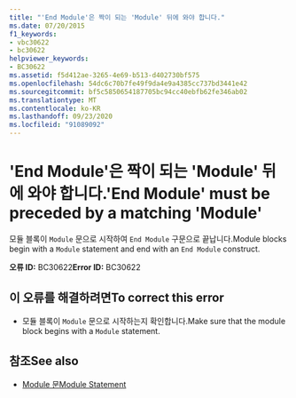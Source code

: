 ```yaml
---
title: "'End Module'은 짝이 되는 'Module' 뒤에 와야 합니다."
ms.date: 07/20/2015
f1_keywords:
- vbc30622
- bc30622
helpviewer_keywords:
- BC30622
ms.assetid: f5d412ae-3265-4e69-b513-d402730bf575
ms.openlocfilehash: 54dc6c70b7fe49f9da4e9a4385cc737bd3441e42
ms.sourcegitcommit: bf5c5850654187705bc94cc40ebfb62fe346ab02
ms.translationtype: MT
ms.contentlocale: ko-KR
ms.lasthandoff: 09/23/2020
ms.locfileid: "91089092"
---
```

# <a name="end-module-must-be-preceded-by-a-matching-module"></a><span data-ttu-id="d9b17-102">'End Module'은 짝이 되는 'Module' 뒤에 와야 합니다.</span><span class="sxs-lookup"><span data-stu-id="d9b17-102">'End Module' must be preceded by a matching 'Module'</span></span>

<span data-ttu-id="d9b17-103">모듈 블록이 `Module` 문으로 시작하여 `End Module` 구문으로 끝납니다.</span><span class="sxs-lookup"><span data-stu-id="d9b17-103">Module blocks begin with a `Module` statement and end with an `End Module` construct.</span></span>  
  
 <span data-ttu-id="d9b17-104">**오류 ID:** BC30622</span><span class="sxs-lookup"><span data-stu-id="d9b17-104">**Error ID:** BC30622</span></span>  
  
## <a name="to-correct-this-error"></a><span data-ttu-id="d9b17-105">이 오류를 해결하려면</span><span class="sxs-lookup"><span data-stu-id="d9b17-105">To correct this error</span></span>  
  
- <span data-ttu-id="d9b17-106">모듈 블록이 `Module` 문으로 시작하는지 확인합니다.</span><span class="sxs-lookup"><span data-stu-id="d9b17-106">Make sure that the module block begins with a `Module` statement.</span></span>  
  
## <a name="see-also"></a><span data-ttu-id="d9b17-107">참조</span><span class="sxs-lookup"><span data-stu-id="d9b17-107">See also</span></span>

- [<span data-ttu-id="d9b17-108">Module 문</span><span class="sxs-lookup"><span data-stu-id="d9b17-108">Module Statement</span></span>](../language-reference/statements/module-statement.md)
